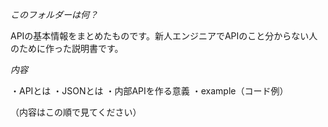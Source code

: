 *このフォルダーは何？*

APIの基本情報をまとめたものです。新人エンジニアでAPIのこと分からない人のために作った説明書です。

*内容*

・APIとは
・JSONとは
・内部APIを作る意義
・example（コード例）

（内容はこの順で見てください）
